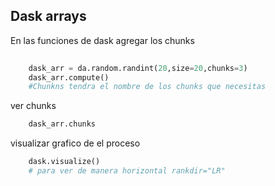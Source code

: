 ## Dask arrays

En las funciones de dask agregar los chunks

```python
    
    dask_arr = da.random.randint(20,size=20,chunks=3)
    dask_arr.compute()
    #Chunkns tendra el nombre de los chunks que necesitas
```

ver chunks

```python
    dask_arr.chunks
```

visualizar grafico de el proceso

```python
    dask.visualize()
    # para ver de manera horizontal rankdir="LR"
```
